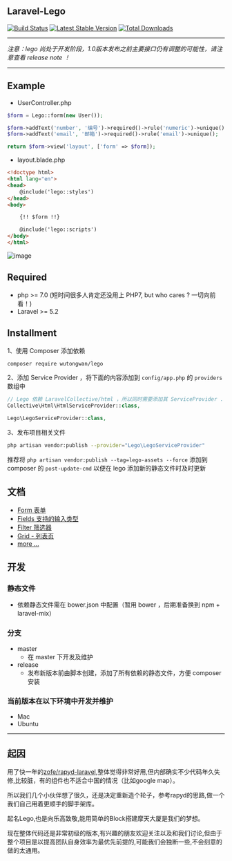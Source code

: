 ## Laravel-Lego

[![Build Status](https://travis-ci.org/wutongwan/laravel-lego.svg?branch=master)](https://travis-ci.org/wutongwan/laravel-lego)
[![Latest Stable Version](https://poser.pugx.org/wutongwan/lego/version.png)](https://packagist.org/packages/wutongwan/lego)
[![Total Downloads](https://poser.pugx.org/wutongwan/lego/d/total.png)](https://packagist.org/packages/wutongwan/lego)

* * *

*注意：lego 尚处于开发阶段，1.0版本发布之前主要接口仍有调整的可能性，请注意查看 release note ！*

* * *

## Example

- UserController.php

```php
$form = Lego::form(new User());

$form->addText('number', '编号')->required()->rule('numeric')->unique();
$form->addText('email', '邮箱')->required()->rule('email')->unique();

return $form->view('layout', ['form' => $form]);
```

- layout.blade.php

```html
<!doctype html>
<html lang="en">
<head>
    @include('lego::styles')
</head>
<body>

	{!! $form !!}

    @include('lego::scripts')
</body>
</html>
```

![image](http://ww1.sinaimg.cn/bmiddle/801b780agw1f8pjbovte0j20n80h4jrz.jpg)


## Required
  - php >= 7.0 (短时间很多人肯定还没用上 PHP7, but who cares ? 一切向前看！)
  - Laravel >= 5.2

## Installment

1、使用 Composer 添加依赖

```bash
composer require wutongwan/lego
```

2、添加 Service Provider ，将下面的内容添加到 `config/app.php` 的 `providers` 数组中

```php
// Lego 依赖 LaravelCollective/html ，所以同时需要添加其 ServiceProvider .
Collective\Html\HtmlServiceProvider::class,

Lego\LegoServiceProvider::class,
```

3、发布项目相关文件

```bash
php artisan vendor:publish --provider="Lego\LegoServiceProvider"
```

推荐将 `php artisan vendor:publish --tag=lego-assets --force` 添加到 composer 的 `post-update-cmd`
以便在 lego 添加新的静态文件时及时更新

## 文档

- [Form 表单](./docs/form.md)
- [Fields 支持的输入类型](./docs/fields.md)
- [Filter 筛选器](./docs/filter.md) 
- [Grid - 列表页](./docs/grid.md)
- [more ...](./docs/README.md)

## 开发

### 静态文件

- 依赖静态文件需在 bower.json 中配置（暂用 bower ，后期准备换到 npm + laravel-mix）

### 分支
  - master
    - 在 master 下开发及维护
  - release
    - 发布新版本前由脚本创建，添加了所有依赖的静态文件，方便 composer 安装

### 当前版本在以下环境中开发并维护
  - Mac
  - Ubuntu

* * *

## 起因

用了快一年的[zofe/rapyd-laravel](https://github.com/zofe/rapyd-laravel),整体觉得非常好用,但内部确实不少代码年久失修,比较脏，有的组件也不适合中国的情况（比如google map）。

所以我们几个小伙伴想了很久，还是决定重新造个轮子，参考rapyd的思路,做一个我们自己用着更顺手的脚手架库。

起名Lego,也是向乐高致敬,能用简单的Block搭建摩天大厦是我们的梦想。

现在整体代码还是非常初级的版本,有兴趣的朋友欢迎关注以及和我们讨论,但由于整个项目是以提高团队自身效率为最优先前提的,可能我们会独断一些,不会刻意的做的太通用。
